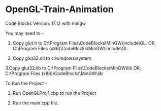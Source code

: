 # OpenGL-Train-Animation

Code Blocks Version: 17.12 with mingw

You may need to - 

1. Copy glut.h to C:\Program Files\CodeBlocks\MinGW\include\GL.
  OR, C:\Program Files (x86)\CodeBlocks\MinGW\include\GL

2. Copy glut32.dll to c:\windows\system

3.Copy glut32.lib to  C:\Program Files\CodeBlocks\MinGW\lib
  OR, C:\Program Files (x86)\CodeBlocks\MinGW\lib


To Run the Project - 

1. Run OpenGLProj1.cbp to run the Project

2. Run the main.cpp file. 
